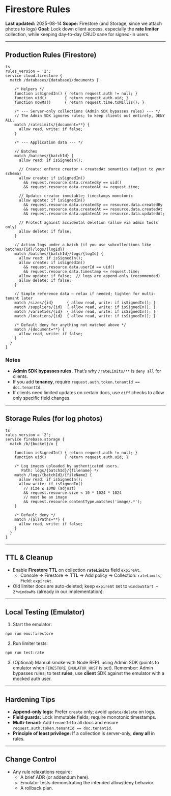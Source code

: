 # Firestore Rules

**Last updated:** 2025-08-14
**Scope:** Firestore (and Storage, since we attach photos to logs)
**Goal:** Lock down client access, especially the **rate limiter** collection, while keeping day-to-day CRUD sane for signed-in users.

---

## Production Rules (Firestore)

```
ts
rules_version = '2';
service cloud.firestore {
  match /databases/{database}/documents {

    /* Helpers */
    function isSignedIn() { return request.auth != null; }
    function uid()        { return request.auth.uid; }
    function nowMs()      { return request.time.toMillis(); }

    /* --- Server-only collections (Admin SDK bypasses rules) --- */
    // The Admin SDK ignores rules; to keep clients out entirely, DENY ALL.
    match /rateLimits/{document=**} {
      allow read, write: if false;
    }

    /* --- Application data --- */

    // Batches
    match /batches/{batchId} {
      allow read: if isSignedIn();

      // Create: enforce creator + createdAt semantics (adjust to your schema)
      allow create: if isSignedIn()
        && request.resource.data.createdBy == uid()
        && request.resource.data.createdAt <= request.time;

      // Update: creator immutable; timestamps monotonic
      allow update: if isSignedIn()
        && request.resource.data.createdBy == resource.data.createdBy
        && request.resource.data.createdAt == resource.data.createdAt
        && request.resource.data.updatedAt >= resource.data.updatedAt;

      // Protect against accidental deletion (allow via admin tools only)
      allow delete: if false;
    }

    // Action logs under a batch (if you use subcollections like batches/{id}/logs/{logId})
    match /batches/{batchId}/logs/{logId} {
      allow read: if isSignedIn();
      allow create: if isSignedIn()
        && request.resource.data.userId == uid()
        && request.resource.data.timestamp <= request.time;
      allow update: if false;  // logs are append-only (recommended)
      allow delete: if false;
    }

    // Simple reference data — relax if needed; tighten for multi-tenant later
    match /sizes/{id}      { allow read, write: if isSignedIn(); }
    match /suppliers/{id}  { allow read, write: if isSignedIn(); }
    match /varieties/{id}  { allow read, write: if isSignedIn(); }
    match /locations/{id}  { allow read, write: if isSignedIn(); }

    /* Default deny for anything not matched above */
    match /{document=**} {
      allow read, write: if false;
    }
  }
}
```

### Notes

*   **Admin SDK bypasses rules.** That’s why `/rateLimits/**` is `deny all` for clients.
*   If you add **tenancy**, require `request.auth.token.tenantId == doc.tenantId`.
*   If clients need limited updates on certain docs, use `diff` checks to allow only specific field changes.

---

## Storage Rules (for log photos)

```
ts
rules_version = '2';
service firebase.storage {
  match /b/{bucket}/o {

    function isSignedIn() { return request.auth != null; }
    function uid()        { return request.auth.uid; }

    /* Log images uploaded by authenticated users.
       Path: logs/{batchId}/{filename} */
    match /logs/{batchId}/{fileName} {
      allow read: if isSignedIn();
      allow write: if isSignedIn()
        // size ≤ 10MB (adjust)
        && request.resource.size < 10 * 1024 * 1024
        // must be an image
        && request.resource.contentType.matches('image/.*');
    }

    /* Default deny */
    match /{allPaths=**} {
      allow read, write: if false;
    }
  }
}
```

---

## TTL & Cleanup

*   Enable **Firestore TTL** on collection **`rateLimits`** field `expireAt`.
    *   Console → Firestore → **TTL** → Add policy → Collection: `rateLimits`, Field: `expireAt`.
*   Old limiter docs are auto-deleted; keep `expireAt` set to `windowStart + 2*windowMs` (already in our implementation).

---

## Local Testing (Emulator)

1.  Start the emulator:

    
```bash
npm run emu:firestore
```

2.  Run limiter tests:

    
```bash
npm run test:rate
```

3.  (Optional) Manual smoke with Node REPL using Admin SDK (points to emulator when `FIRESTORE_EMULATOR_HOST` is set).
    Remember: Admin bypasses rules; to test **rules**, use **client** SDK against the emulator with a mocked auth user.

---

## Hardening Tips

*   **Append-only logs:** Prefer `create` only; avoid `update/delete` on logs.
*   **Field guards:** Lock immutable fields; require monotonic timestamps.
*   **Multi-tenant:** Add `tenantId` to all docs and ensure `request.auth.token.tenantId == doc.tenantId`.
*   **Principle of least privilege:** If a collection is server-only, **deny all** in rules.

---

## Change Control

*   Any rule relaxations require:
    *   A brief ADR (or addendum here).
    *   Emulator tests demonstrating the intended allow/deny behavior.
    *   A rollback plan.
